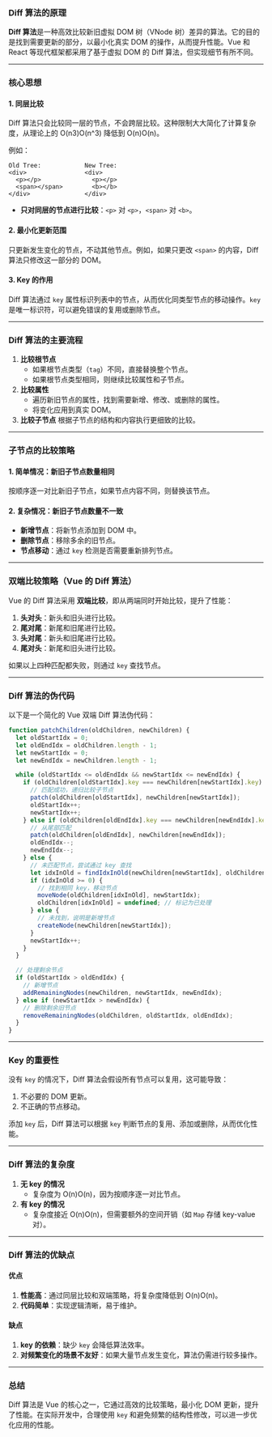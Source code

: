 ### Diff 算法的原理

**Diff 算法**是一种高效比较新旧虚拟 DOM 树（VNode 树）差异的算法。它的目的是找到需要更新的部分，以最小化真实 DOM 的操作，从而提升性能。Vue 和 React 等现代框架都采用了基于虚拟 DOM 的 Diff 算法，但实现细节有所不同。

------

### 核心思想

#### 1. **同层比较**

Diff 算法只会比较同一层的节点，不会跨层比较。这种限制大大简化了计算复杂度，从理论上的 O(n3)O(n^3) 降低到 O(n)O(n)。

例如：

```plaintext
Old Tree:            New Tree:
<div>                <div>
  <p></p>              <p></p>
  <span></span>        <b></b>
</div>               </div>
```

- **只对同层的节点进行比较**：`<p>` 对 `<p>`，`<span>` 对 `<b>`。

#### 2. **最小化更新范围**

只更新发生变化的节点，不动其他节点。例如，如果只更改 `<span>` 的内容，Diff 算法只修改这一部分的 DOM。

#### 3. **Key 的作用**

Diff 算法通过 `key` 属性标识列表中的节点，从而优化同类型节点的移动操作。`key` 是唯一标识符，可以避免错误的复用或删除节点。

------

### Diff 算法的主要流程

1. **比较根节点**
   - 如果根节点类型（`tag`）不同，直接替换整个节点。
   - 如果根节点类型相同，则继续比较属性和子节点。
2. **比较属性**
   - 遍历新旧节点的属性，找到需要新增、修改、或删除的属性。
   - 将变化应用到真实 DOM。
3. **比较子节点**
    根据子节点的结构和内容执行更细致的比较。

------

### 子节点的比较策略

#### 1. **简单情况：新旧子节点数量相同**

按顺序逐一对比新旧子节点，如果节点内容不同，则替换该节点。

#### 2. **复杂情况：新旧子节点数量不一致**

- **新增节点**：将新节点添加到 DOM 中。
- **删除节点**：移除多余的旧节点。
- **节点移动**：通过 `key` 检测是否需要重新排列节点。

------

### 双端比较策略（Vue 的 Diff 算法）

Vue 的 Diff 算法采用 **双端比较**，即从两端同时开始比较，提升了性能：

1. **头对头**：新头和旧头进行比较。
2. **尾对尾**：新尾和旧尾进行比较。
3. **头对尾**：新头和旧尾进行比较。
4. **尾对头**：新尾和旧头进行比较。

如果以上四种匹配都失败，则通过 `key` 查找节点。

------

### Diff 算法的伪代码

以下是一个简化的 Vue 双端 Diff 算法伪代码：

```javascript
function patchChildren(oldChildren, newChildren) {
  let oldStartIdx = 0;
  let oldEndIdx = oldChildren.length - 1;
  let newStartIdx = 0;
  let newEndIdx = newChildren.length - 1;

  while (oldStartIdx <= oldEndIdx && newStartIdx <= newEndIdx) {
    if (oldChildren[oldStartIdx].key === newChildren[newStartIdx].key) {
      // 匹配成功，递归比较子节点
      patch(oldChildren[oldStartIdx], newChildren[newStartIdx]);
      oldStartIdx++;
      newStartIdx++;
    } else if (oldChildren[oldEndIdx].key === newChildren[newEndIdx].key) {
      // 从尾部匹配
      patch(oldChildren[oldEndIdx], newChildren[newEndIdx]);
      oldEndIdx--;
      newEndIdx--;
    } else {
      // 未匹配节点，尝试通过 key 查找
      let idxInOld = findIdxInOld(newChildren[newStartIdx], oldChildren);
      if (idxInOld >= 0) {
        // 找到相同 key，移动节点
        moveNode(oldChildren[idxInOld], newStartIdx);
        oldChildren[idxInOld] = undefined; // 标记为已处理
      } else {
        // 未找到，说明是新增节点
        createNode(newChildren[newStartIdx]);
      }
      newStartIdx++;
    }
  }

  // 处理剩余节点
  if (oldStartIdx > oldEndIdx) {
    // 新增节点
    addRemainingNodes(newChildren, newStartIdx, newEndIdx);
  } else if (newStartIdx > newEndIdx) {
    // 删除剩余旧节点
    removeRemainingNodes(oldChildren, oldStartIdx, oldEndIdx);
  }
}
```

------

### Key 的重要性

没有 `key` 的情况下，Diff 算法会假设所有节点可以复用，这可能导致：

1. 不必要的 DOM 更新。
2. 不正确的节点移动。

添加 `key` 后，Diff 算法可以根据 `key` 判断节点的复用、添加或删除，从而优化性能。

------

### Diff 算法的复杂度

1. **无 key 的情况**
   - 复杂度为 O(n)O(n)，因为按顺序逐一对比节点。
2. **有 key 的情况**
   - 复杂度接近 O(n)O(n)，但需要额外的空间开销（如 `Map` 存储 key-value 对）。

------

### Diff 算法的优缺点

#### 优点

1. **性能高**：通过同层比较和双端策略，将复杂度降低到 O(n)O(n)。
2. **代码简单**：实现逻辑清晰，易于维护。

#### 缺点

1. **key 的依赖**：缺少 `key` 会降低算法效率。
2. **对频繁变化的场景不友好**：如果大量节点发生变化，算法仍需进行较多操作。

------

### 总结

Diff 算法是 Vue 的核心之一，它通过高效的比较策略，最小化 DOM 更新，提升了性能。在实际开发中，合理使用 `key` 和避免频繁的结构性修改，可以进一步优化应用的性能。